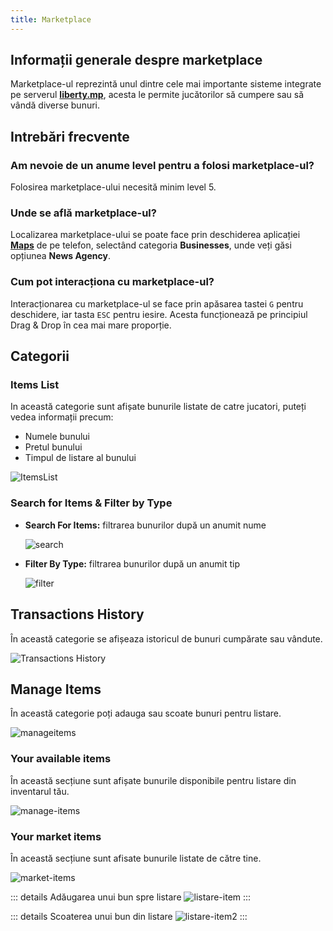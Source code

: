 ```yaml
---
title: Marketplace
---
```


## Informații generale despre marketplace

Marketplace-ul reprezintă unul dintre cele mai importante sisteme integrate pe serverul [**liberty.mp**](https://ucp.liberty.mp), acesta le permite jucătorilor să cumpere sau să vândă diverse bunuri.

## Intrebări frecvente

### Am nevoie de un anume level pentru a folosi marketplace-ul?

Folosirea marketplace-ului necesită minim level 5.

### Unde se află marketplace-ul?

Localizarea marketplace-ului se poate face prin deschiderea aplicației [**Maps**](https://wiki.liberty.mp/general/phone#maps) de pe telefon, selectând categoria **Businesses**, unde veți găsi opțiunea **News Agency**.

### Cum pot interacționa cu marketplace-ul?

Interacționarea cu marketplace-ul se face prin apăsarea tastei `G` pentru deschidere, iar tasta `ESC` pentru iesire. Acesta funcționează pe principiul Drag & Drop în cea mai mare proporție.

## Categorii

### Items List

In această categorie sunt afișate bunurile listate de catre jucatori, puteți vedea informații precum:
  - Numele bunului
  - Pretul bunului 
  - Timpul de listare al bunului

<Img src = "https://i.imgur.com/zFWZ3VC.png" alt= "ItemsList"/>
  
### Search for Items & Filter by Type

- **Search For Items:** filtrarea bunurilor după un anumit nume
    
  <Img src = "https://i.imgur.com/vSK9alk.png" alt="search"/>
  
- **Filter By Type:** filtrarea bunurilor după un anumit tip
    
  <Img src = "https://i.imgur.com/poDiKKE.png" alt="filter"/>

## Transactions History

În această categorie se afișeaza istoricul de bunuri cumpărate sau vândute.

<Img src= "https://i.imgur.com/l5gfoY1.png" alt = "Transactions History"/>

## Manage Items

În această categorie poți adauga sau scoate bunuri pentru listare.

<Img src = "https://i.imgur.com/0kx3ptm.png" alt="manageitems"/>

### Your available items

În această secțiune sunt afișate bunurile disponibile pentru listare din inventarul tău.

<Img src = "https://i.imgur.com/h6zQFta.png" alt="manage-items"/>

### Your market items

În această secțiune sunt afisate bunurile listate de către tine.

<Img src = "https://i.imgur.com/VbvYxwX.png" alt="market-items"/>

::: details Adăugarea unui bun spre listare 
<Img src = "https://i.imgur.com/UHd6qih.gif" alt ="listare-item"/> 
:::

::: details Scoaterea unui bun din listare
<Img src = "https://i.imgur.com/EXQCeLS.gif" alt ="listare-item2"/> 
:::
